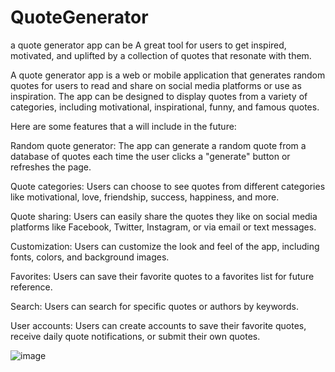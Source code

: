 # QuoteGenerator
a quote generator app can be A great tool for users to get inspired, motivated, and uplifted by a collection of quotes that resonate with them.

A quote generator app is a web or mobile application that generates random quotes for users to read and share on social media platforms or use as inspiration. The app can be designed to display quotes from a variety of categories, including motivational, inspirational, funny, and famous quotes.

Here are some features that a will include in the future:

Random quote generator: The app can generate a random quote from a database of quotes each time the user clicks a "generate" button or refreshes the page.

Quote categories: Users can choose to see quotes from different categories like motivational, love, friendship, success, happiness, and more.

Quote sharing: Users can easily share the quotes they like on social media platforms like Facebook, Twitter, Instagram, or via email or text messages.

Customization: Users can customize the look and feel of the app, including fonts, colors, and background images.

Favorites: Users can save their favorite quotes to a favorites list for future reference.

Search: Users can search for specific quotes or authors by keywords.

User accounts: Users can create accounts to save their favorite quotes, receive daily quote notifications, or submit their own quotes.

![image](https://user-images.githubusercontent.com/121975087/224390534-78122da4-bfac-42de-b45c-6b7e729b6c47.png)
